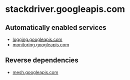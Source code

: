 # stackdriver.googleapis.com

## Automatically enabled services

* [logging.googleapis.com](../logging.googleapis.com/)
* [monitoring.googleapis.com](../monitoring.googleapis.com/)

## Reverse dependencies

* [mesh.googleapis.com](../mesh.googleapis.com/)
